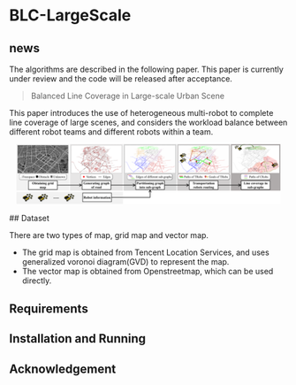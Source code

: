 # BLC-LargeScale

## news

The algorithms are described in the following paper. This paper is currently under review and the code will be released after acceptance. 

> Balanced Line Coverage in Large-scale Urban Scene

This paper introduces the use of heterogeneous multi-robot to complete line coverage of large scenes, and considers the workload balance between different robot teams and different robots within a team.

<p align="center">
<img src="overview.png" width="95%"/>
</p>
## Dataset

There are two types of map, grid map and vector map. 

* The grid map is obtained from Tencent Location Services, and uses generalized voronoi diagram(GVD) to represent the map. 
* The vector map is obtained from Openstreetmap, which can be used directly.

## Requirements



## Installation  and Running



## Acknowledgement

